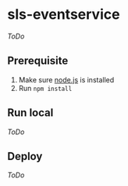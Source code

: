 # sls-eventservice

*ToDo*

## Prerequisite

1. Make sure [node.js](https://nodejs.org) is installed
2. Run `npm install`

## Run local
*ToDo*

## Deploy
*ToDo*
